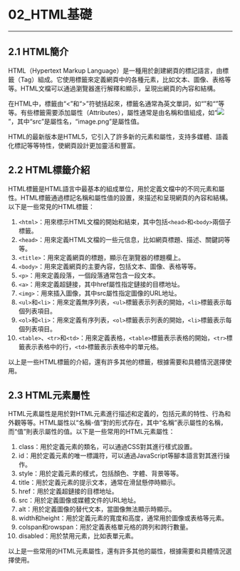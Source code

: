 # 02_HTML基礎
---

## 2.1 HTML簡介

HTML（Hypertext Markup Language）是一種用於創建網頁的標記語言，由標籤（Tag）組成。它使用標籤來定義網頁中的各種元素，比如文本、圖像、表格等等。HTML文檔可以通過瀏覽器進行解釋和顯示，呈現出網頁的內容和結構。

在HTML中，標籤由“<”和“>”符號括起來，標籤名通常為英文單詞，如“<html>”和“<body>”等等。有些標籤需要添加屬性（Attributes），屬性通常是由名稱和值組成，如“<img src='image.png'>”，其中“src”是屬性名，“image.png”是屬性值。

HTML的最新版本是HTML5，它引入了許多新的元素和屬性，支持多媒體、語義化標記等等特性，使網頁設計更加靈活和豐富。


## 2.2 HTML標籤介紹

HTML標籤是HTML語言中最基本的組成單位，用於定義文檔中的不同元素和屬性。HTML標籤通過標記名稱和屬性值的設置，來描述和呈現網頁的內容和結構。以下是一些常見的HTML標籤：

1. `<html>`：用來標示HTML文檔的開始和結束，其中包括`<head>`和`<body>`兩個子標籤。
2. `<head>`：用來定義HTML文檔的一些元信息，比如網頁標題、描述、關鍵詞等等。
3. `<title>`：用來定義網頁的標題，顯示在瀏覽器的標題欄上。
4. `<body>`：用來定義網頁的主要內容，包括文本、圖像、表格等等。
5. `<p>`：用來定義段落，一個段落通常包含一段文本。
6. `<a>`：用來定義超鏈接，其中href屬性指定鏈接的目標地址。
7. `<img>`：用來插入圖像，其中src屬性指定圖像的URL地址。
8. `<ul>`和`<li>`：用來定義無序列表，`<ul>`標籤表示列表的開始，`<li>`標籤表示每個列表項目。
9. `<ol>`和`<li>`：用來定義有序列表，`<ol>`標籤表示列表的開始，`<li>`標籤表示每個列表項目。
10. `<table>`、`<tr>`和`<td>`：用來定義表格，`<table>`標籤表示表格的開始，`<tr>`標籤表示表格中的行，`<td>`標籤表示表格中的單元格。

以上是一些HTML標籤的介紹，還有許多其他的標籤，根據需要和具體情況選擇使用。


## 2.3 HTML元素屬性

HTML元素屬性是用於對HTML元素進行描述和定義的，包括元素的特性、行為和外觀等等。HTML屬性以“名稱-值”對的形式存在，其中“名稱”表示屬性的名稱，而“值”則表示屬性的值。以下是一些常用的HTML元素屬性：

1. class：用於定義元素的類名，可以通過CSS對其進行樣式設置。
2. id：用於定義元素的唯一標識符，可以通過JavaScript等腳本語言對其進行操作。
3. style：用於定義元素的樣式，包括顏色、字體、背景等等。
4. title：用於定義元素的提示文本，通常在滑鼠懸停時顯示。
5. href：用於定義超鏈接的目標地址。
6. src：用於定義圖像或媒體文件的URL地址。
7. alt：用於定義圖像的替代文本，當圖像無法顯示時顯示。
8. width和height：用於定義元素的寬度和高度，通常用於圖像或表格等元素。
9. colspan和rowspan：用於定義表格單元格的跨列和跨行數量。
10. disabled：用於禁用元素，比如表單元素。

以上是一些常用的HTML元素屬性，還有許多其他的屬性，根據需要和具體情況選擇使用。